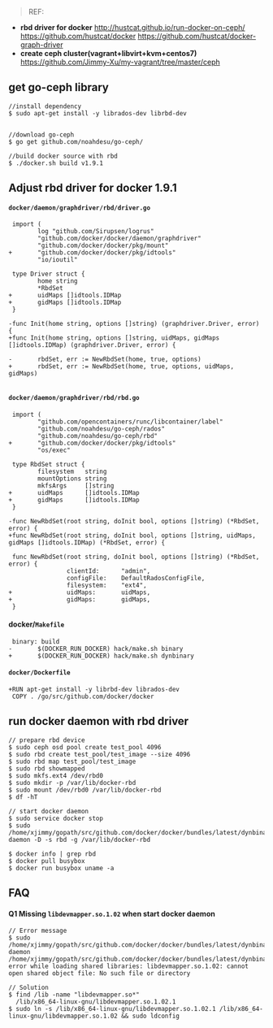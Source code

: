 
> REF: 
- **rbd driver for docker**
http://hustcat.github.io/run-docker-on-ceph/
https://github.com/hustcat/docker
https://github.com/hustcat/docker-graph-driver
- **create ceph cluster(vagrant+libvirt+kvm+centos7)**
https://github.com/Jimmy-Xu/my-vagrant/tree/master/ceph


## get go-ceph library

```
//install dependency
$ sudo apt-get install -y librados-dev librbd-dev


//download go-ceph
$ go get github.com/noahdesu/go-ceph/

//build docker source with rbd
$ ./docker.sh build v1.9.1
```


## Adjust rbd driver for docker 1.9.1

#### `docker/daemon/graphdriver/rbd/driver.go`

```
 import (
        log "github.com/Sirupsen/logrus"
        "github.com/docker/docker/daemon/graphdriver"
        "github.com/docker/docker/pkg/mount"
+       "github.com/docker/docker/pkg/idtools"
        "io/ioutil"

 type Driver struct {
        home string
        *RbdSet
+       uidMaps []idtools.IDMap
+       gidMaps []idtools.IDMap
 }

-func Init(home string, options []string) (graphdriver.Driver, error) {
+func Init(home string, options []string, uidMaps, gidMaps []idtools.IDMap) (graphdriver.Driver, error) {

-       rbdSet, err := NewRbdSet(home, true, options)
+       rbdSet, err := NewRbdSet(home, true, options, uidMaps, gidMaps)


```


#### `docker/daemon/graphdriver/rbd/rbd.go`
```
 import (
        "github.com/opencontainers/runc/libcontainer/label"
        "github.com/noahdesu/go-ceph/rados"
        "github.com/noahdesu/go-ceph/rbd"
+       "github.com/docker/docker/pkg/idtools"
        "os/exec"

 type RbdSet struct {
        filesystem   string
        mountOptions string
        mkfsArgs     []string
+       uidMaps      []idtools.IDMap
+       gidMaps      []idtools.IDMap
 }

-func NewRbdSet(root string, doInit bool, options []string) (*RbdSet, error) {
+func NewRbdSet(root string, doInit bool, options []string, uidMaps, gidMaps []idtools.IDMap) (*RbdSet, error) {

 func NewRbdSet(root string, doInit bool, options []string) (*RbdSet, error) {
                clientId:      "admin",
                configFile:    DefaultRadosConfigFile,
                filesystem:    "ext4",
+               uidMaps:       uidMaps,
+               gidMaps:       gidMaps,
 }
```

#### docker/`Makefile`
```
 binary: build
-       $(DOCKER_RUN_DOCKER) hack/make.sh binary
+       $(DOCKER_RUN_DOCKER) hack/make.sh dynbinary

```

#### `docker/Dockerfile`
```
+RUN apt-get install -y librbd-dev librados-dev
 COPY . /go/src/github.com/docker/docker

```

## run docker daemon with rbd driver

```
// prepare rbd device
$ sudo ceph osd pool create test_pool 4096
$ sudo rbd create test_pool/test_image --size 4096
$ sudo rbd map test_pool/test_image
$ sudo rbd showmapped
$ sudo mkfs.ext4 /dev/rbd0
$ sudo mkdir -p /var/lib/docker-rbd
$ sudo mount /dev/rbd0 /var/lib/docker-rbd
$ df -hT

// start docker daemon
$ sudo service docker stop
$ sudo /home/xjimmy/gopath/src/github.com/docker/docker/bundles/latest/dynbinary/docker daemon -D -s rbd -g /var/lib/docker-rbd

$ docker info | grep rbd
$ docker pull busybox
$ docker run busybox uname -a
```

## FAQ

#### Q1 Missing `libdevmapper.so.1.02` when start docker daemon
``` 
// Error message
$ sudo /home/xjimmy/gopath/src/github.com/docker/docker/bundles/latest/dynbinary/docker daemon
/home/xjimmy/gopath/src/github.com/docker/docker/bundles/latest/dynbinary/docker: error while loading shared libraries: libdevmapper.so.1.02: cannot open shared object file: No such file or directory

// Solution
$ find /lib -name "libdevmapper.so*"
  /lib/x86_64-linux-gnu/libdevmapper.so.1.02.1
$ sudo ln -s /lib/x86_64-linux-gnu/libdevmapper.so.1.02.1 /lib/x86_64-linux-gnu/libdevmapper.so.1.02 && sudo ldconfig 
```